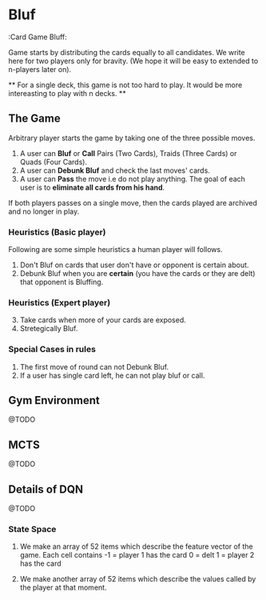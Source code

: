 # Bluf
:Card Game Bluff:

Game starts by distributing the cards equally to all candidates.
We write here for two players only for bravity.
(We hope it will be easy to extended to n-players later on).

** For a single deck, this game is not too hard to play. It would be more intereasting to play with n decks. **
## The Game
Arbitrary player starts the game by taking one of the three possible moves.
1. A user can **Bluf** or **Call** Pairs (Two Cards), Traids (Three Cards) or Quads (Four Cards).
2. A user can **Debunk Bluf** and check the last moves' cards.
3. A user can **Pass** the move i.e do not play anything.
The goal of each user is to **eliminate all cards from his hand**.

If both players passes on a single move, then the cards played are archived and no longer in play.

### Heuristics (Basic player)
Following are some simple heuristics a human player will follows.

1. Don't Bluf on cards that user don't have or opponent is certain about.
2. Debunk Bluf when you are **certain** (you have the cards or they are delt) that opponent is Bluffing.

### Heuristics (Expert player)
3. Take cards when more of your cards are exposed. 
4. Stretegically Bluf.

### Special Cases in rules

1. The first move of round can not Debunk Bluf.
2. If a user has single card left, he can not play bluf or call.

## Gym Environment
@TODO 

## MCTS
@TODO

## Details of DQN
@TODO

### State Space
1. We make an array of 52 items which describe the feature vector of the game. Each cell contains
 -1 = player 1 has the card
  0 = delt
  1 = player 2 has the card

2. We make another array of 52 items which describe the values called by the player at that moment.
  
